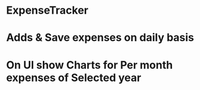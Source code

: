 ﻿# ExpenseTracker
# Adds & Save expenses on daily basis
# On UI show Charts for Per month expenses of Selected year
